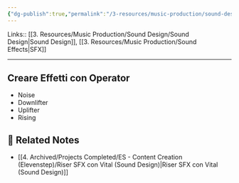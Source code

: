 ```yaml
---
{"dg-publish":true,"permalink":"/3-resources/music-production/sound-design/sfx-sound-design/"}
---
```


Links:: [[3. Resources/Music Production/Sound Design/Sound Design\|Sound Design]], [[3. Resources/Music Production/Sound Effects\|SFX]]

---
## Creare Effetti con Operator

- Noise
- Downlifter
- Uplifter
- Rising




## 🔗 Related Notes

- [[4. Archived/Projects Completed/ES - Content Creation (Elevenstep)/Riser SFX con Vital (Sound Design)\|Riser SFX con Vital (Sound Design)]]


